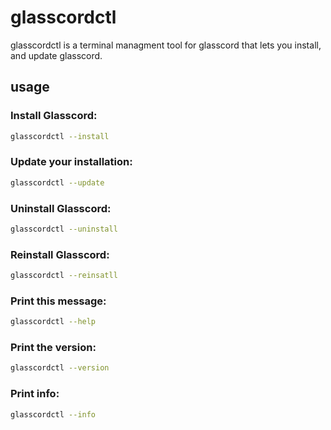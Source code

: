 # glasscordctl

glasscordctl is a terminal managment tool for glasscord that lets you install, and update glasscord.

## usage

### Install Glasscord:

```bash
glasscordctl --install
```

### Update your installation:

```bash
glasscordctl --update
```

### Uninstall Glasscord:

```bash
glasscordctl --uninstall
```

### Reinstall Glasscord:

```bash
glasscordctl --reinsatll
```

### Print this message:

```bash
glasscordctl --help
```

### Print the version:

```bash
glasscordctl --version
```

### Print info:

```bash
glasscordctl --info
```

